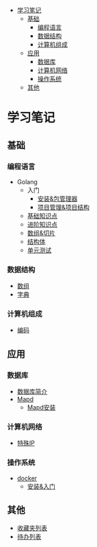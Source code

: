 <!-- TOC -->

- [学习笔记](#学习笔记)
    - [基础](#基础)
        - [编程语言](#编程语言)
        - [数据结构](#数据结构)
        - [计算机组成](#计算机组成)
    - [应用](#应用)
        - [数据库](#数据库)
        - [计算机网络](#计算机网络)
        - [操作系统](#操作系统)
    - [其他](#其他)

<!-- /TOC -->

# 学习笔记
## 基础
### 编程语言
- Golang
    - 入门 
        - [安装&包管理器](/basics/language/golang/start/start.md)
        - [项目管理&项目结构](/basics/language/golang/start/temple.md)
    - [基础知识点](/basics/language/golang/base.md)
    - [进阶知识点](/basics/language/golang/advanced.md)
    - [数组&切片](/basics/language/golang/array_slice.md)
    - [结构体](/basics/language/golang/struct.md)
    - [单元测试](/basics/language/golang/utilTest.md)

### 数据结构
- [数组](/basics/dataStructure/Array.md)
- [字典](/basics/dataStructure/Map.md)

### 计算机组成
- [编码](/basics/computer_org/encode/Encode_0.md)

## 应用
### 数据库
- [数据库简介](/application/database/readme.md)
- [Mapd](/application/database/mapd/Mapd.md)
    - [Mapd安装](/application/database/mapd/InstallMapd.md)
### 计算机网络
- [特殊IP](/application/network/special_ip.md)
### 操作系统
- [docker](/application/os/lxc/docker/summary.md)
    - [安装&入门](/application/os/lxc/docker/how_to_use.md)

## 其他
- [收藏夹列表](/collect/summary.md)
- [待办列表](/todo.md)
